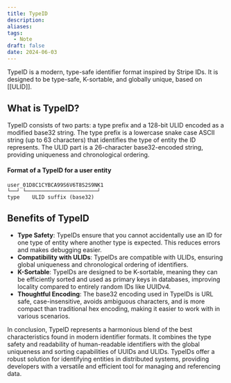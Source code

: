 ```yaml
---
title: TypeID
description: 
aliases: 
tags:
  - Note
draft: false
date: 2024-06-03
---
```

TypeID is a modern, type-safe identifier format inspired by Stripe IDs. It is designed to be type-safe, K-sortable, and globally unique, based on [[ULID]].

## What is TypeID?

TypeID consists of two parts: a type prefix and a 128-bit ULID encoded as a modified base32 string. The type prefix is a lowercase snake case ASCII string (up to 63 characters) that identifies the type of entity the ID represents. The ULID part is a 26-character base32-encoded string, providing uniqueness and chronological ordering.

#### Format of a TypeID for a user entity

```
user_01D8C1CYBCA99S6V6T8S2S9NK1
└──┘ └───────────────────────┘
type    ULID suffix (base32)
```

## Benefits of TypeID

- **Type Safety**: TypeIDs ensure that you cannot accidentally use an ID for one type of entity where another type is expected. This reduces errors and makes debugging easier.
- **Compatibility with ULIDs**: TypeIDs are compatible with ULIDs, ensuring global uniqueness and chronological ordering of identifiers.
- **K-Sortable**: TypeIDs are designed to be K-sortable, meaning they can be efficiently sorted and used as primary keys in databases, improving locality compared to entirely random IDs like UUIDv4.
- **Thoughtful Encoding**: The base32 encoding used in TypeIDs is URL safe, case-insensitive, avoids ambiguous characters, and is more compact than traditional hex encoding, making it easier to work with in various scenarios.

In conclusion, TypeID represents a harmonious blend of the best characteristics found in modern identifier formats. It combines the type safety and readability of human-readable identifiers with the global uniqueness and sorting capabilities of UUIDs and ULIDs. TypeIDs offer a robust solution for identifying entities in distributed systems, providing developers with a versatile and efficient tool for managing and referencing data.